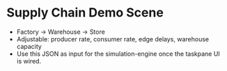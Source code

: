 # Supply Chain Demo Scene
- Factory -> Warehouse -> Store
- Adjustable: producer rate, consumer rate, edge delays, warehouse capacity
- Use this JSON as input for the simulation-engine once the taskpane UI is wired.
